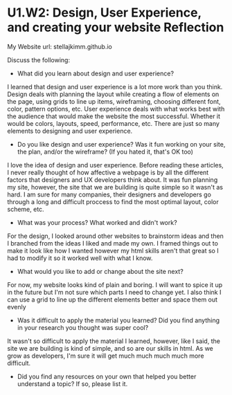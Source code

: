 # U1.W2: Design, User Experience, and creating your website Reflection

My Website url: stellajkimm.github.io

Discuss the following:
* What did you learn about design and user experience?

I learned that design and user experience is a lot more work than you think. Design deals with planning the layout while creating a flow of elements on the page, using grids to line up items, wireframing, choosing different font, color, pattern options, etc. User experience deals with what works best with the audience that would make the website the most successful. Whether it would be colors, layouts, speed, performance, etc. There are just so many elements to designing and user experience.

* Do you like design and user experience? Was it fun working on your site, the plan, and/or the wireframe? (If you hated it, that's OK too)

I love the idea of design and user experience. Before reading these articles, I never really thought of how affective a webpage is by all the different factors that designers and UX developers think about. It was fun planning my site, however, the site that we are building is quite simple so it wasn't as hard. I am sure for many companies, their designers and developers go through a long and difficult proccess to find the most optimal layout, color scheme, etc.

* What was your process? What worked and didn't work?

For the design, I looked around other websites to brainstorm ideas and then I branched from the ideas I liked and made my own. I framed things out to make it look like how I wanted however my html skills aren't that great so I had to modify it so it worked well with what I know.

* What would you like to add or change about the site next?

For now, my website looks kind of plain and boring. I will want to spice it up in the future but I'm not sure which parts I need to change yet. I also think I can use a grid to line up the different elements better and space them out evenly

* Was it difficult to apply the material you learned? Did you find anything in your research you thought was super cool?

It wasn't so difficult to apply the material I learned, however, like I said, the site we are building is kind of simple, and so are our skills in html. As we grow as developers, I'm sure it will get much much much much more difficult.

* Did you find any resources on your own that helped you better understand a topic? If so, please list it.